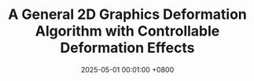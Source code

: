 ---
title:          "A General 2D Graphics Deformation Algorithm with Controllable Deformation Effects"
date:           2025-05-01 00:01:00 +0800
selected:       true
pub:            "Journal of Computer-Aided Design and Computer Graphics (in Chinese)"
pub_date:       "To appear"
# abstract: >-
cover:          /assets/images/covers/2DGraphicsDeformation.jpg
authors:
- Zhonghao Cao
- Pengfei Xu#
- Hui Huang
links:
  # Paper: 
  # Project: 
---